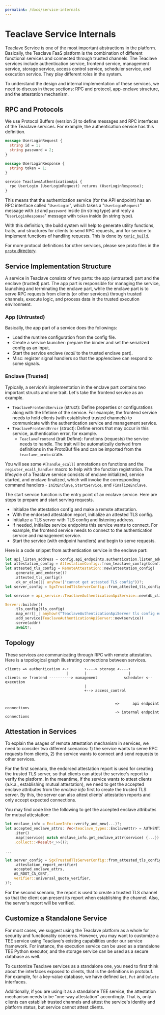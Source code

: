 ```yaml
---
permalink: /docs/service-internals
---
```


# Teaclave Service Internals

Teaclave Service is one of the most important abstractions in the platform.
Basically, the Teaclave FaaS platform is the combination of different functional
services and connected through trusted channels. The Teaclave services include
authentication service, frontend service, management service, storage service,
access control service, scheduler service, and execution service. They play
different roles in the system.

To understand the design and internal implementation of these services, we need
to discuss in these sections: RPC and protocol, app-enclave structure, and
the attestation mechanism.

## RPC and Protocols

We use Protocol Buffers (version 3) to define messages and RPC interfaces of the
Teaclave services. For example, the authentication service has this definition.

```proto
message UserLoginRequest {
  string id = 1;
  string password = 2;
}

message UserLoginResponse {
  string token = 1;
}

service TeaclaveAuthenticationApi {
  rpc UserLogin (UserLoginRequest) returns (UserLoginResponse);
}
```

This means that the authentication service (for the API endpoint) has an RPC
interface called "`UserLogin`", which takes a "`UserLoginRequest`" message with
`id` and `password` inside (in string type) and reply a "`UserLoginResponse`"
message with `token` inside (in string type).

With this definition, the build system will help to generate utility functions,
traits, and structures for clients to send RPC requests, and for service to
implement functions of handling requests. This is done by [`tonic_build`](https://github.com/hyperium/tonic/tree/master/tonic-build).

For more protocol definitions for other services, please see proto files in
the [`proto` directory](https://github.com/apache/incubator-teaclave/tree/master/services/proto/src/proto).

## Service Implementation Structure

A service in Teaclave consists of two parts: the app (untrusted) part and the
enclave (trusted) part. The app part is responsible for managing the service,
launching and terminating the enclave part, while the enclave part is to serve
RPC requests from clients (or other services) through trusted channels, execute
logic, and process data in the trusted execution environment.

### App (Untrusted)

Basically, the app part of a service does the followings:

- Load the runtime configuration from the config file.
- Create a service launcher: prepare the binder and set the serialized config as
  an input.
- Start the service enclave (*ecall* to the trusted enclave part).
- Misc: register signal handlers so that the app/enclave can respond to some
  signals.

### Enclave (Trusted)

Typically, a service's implementation in the enclave part contains two important
structs and one trait. Let's take the frontend service as an example.

- `TeaclaveFrontendService` (struct): Define properties or configurations along
  with the lifetime of the service. For example, the frontend service needs to
  hold clients (with established trusted channels) to communicate with the
  authentication service and management service.
- `TeaclaveFrontendError` (struct): Define errors that may occur in this
  service, authentication error, for example.
  - `TeaclaveFrontend` (trait Define): functions (requests) the service needs to
  handle. The trait will be automatically derived from definitions in the
  ProtoBuf file and can be imported from the `teaclave_proto` crate.
  
You will see some `#[handle_ecall]` annotations on functions and the
`register_ecall_handler` macro to help with the function registration.
The lifecycle of a Teaclave service consists of enclave initialized, service
started, and enclave finalized, which will invoke the corresponding command
handlers - `InitEnclave`, `StartService`, and `FinalizeEnclave`.

The start service function is the entry point of an enclave service. Here are
steps to prepare and start serving requests.

- Initialize the attestation config and make a remote attestation.
- With the endorsed attestation report, initialize an attested TLS config.
- Initialize a TLS server with TLS config and listening address.
- If needed, initialize service endpoints this service wants to connect. For
  example, the frontend service needs to connect to the authentication service
  and management service.
- Start the service (with endpoint handlers) and begin to serve requests.

Here is a code snippet from authentication service in the enclave part:

```rust
let api_listen_address = config.api_endpoints.authentication.listen_address;
let attestation_config = AttestationConfig::from_teaclave_config(&config)?;
let attested_tls_config = RemoteAttestation::new(attestation_config)
    .generate_and_endorse()?
    .attested_tls_config()
    .ok_or_else(|| anyhow!("cannot get attested TLS config"))?;
let server_config = SgxTrustedTlsServerConfig::from_attested_tls_config(attested_tls_config)?.into();

let service = api_service::TeaclaveAuthenticationApiService::new(db_client, jwt_secret);

Server::builder()
    .tls_config(tls_config)
    .map_err(|_| anyhow!("TeaclaveAuthenticationApiServer tls config error"))?
    .add_service(TeaclaveAuthenticationApiServer::new(service))
    .serve(addr)
    .await?;
```

## Topology

These services are communicating through RPC with remote attestation. Here is a
topological graph illustrating connections between services.

```
clients => authentication <-+       +----> storage <----+
                            |       |                   |
clients => frontend ----------> management            scheduler <-- execution
                                    |
                                    +--> access_control


                                                  =>      api endpoint connections
                                                  -> internal endpoint connections
```

## Attestation in Services

To explain the usages of remote attestation mechanism in services, we need to
consider two different scenarios: 1) the service wants to serve RPC requests
from clients, 2) the service wants to connect and send requests to other
services.

For the first scenario, the endorsed attestation report is used for creating the
trusted TLS server, so that clients can attest the service's report to verify
the platform. In the meantime, if the service wants to attest clients (a.k.a.,
establishing mutual attestation), we need to get the accepted enclave attributes
from the *enclave info* first to create the trusted TLS server. By this, the
server can also attest clients' attestation reports and only accept expected
connections.

You may find code like the following to get the accepted enclave attributes for
mutual attestation:

```rust
let enclave_info = EnclaveInfo::verify_and_new(...)?;
let accepted_enclave_attrs: Vec<teaclave_types::EnclaveAttr> = AUTHENTICATION_INBOUND_SERVICES
    .iter()
    .map(|service| match enclave_info.get_enclave_attr(service) {...})
    .collect::<Result<_>>()?;

...

let server_config = SgxTrustedTlsServerConfig::from_attested_tls_config(attested_tls_config)?
    .attestation_report_verifier(
    accepted_enclave_attrs,
    AS_ROOT_CA_CERT,
    verifier::universal_quote_verifier,
)?;
```

For the second scenario, the report is used to create a trusted TLS channel so
that the client can present its report when establishing the channel. Also, the
server's report will be verified.

## Customize a Standalone Service

For most cases, we suggest using the Teaclave platform as a whole for security
and functionality concerns. However, you may want to customize a TEE service
using Teaclave's existing capabilities under our service framework. For
instance, the execution service can be used as a standalone TEE Python executor,
and the storage service can be used as a secure database as well. 

To customize Teaclave services as a standalone one, you need to first think
about the interfaces exposed to clients, that is the definitions in protobuf.
For example, for a key-value database, we have defined `Get`, `Put` and `Delete`
interfaces.

Additionally, if you are using it as a standalone TEE service, the attestation
mechanism needs to be "one-way attestation" accordingly. That is, only clients
can establish trusted channels and attest the service's identity and platform
status, but service cannot attest clients.
